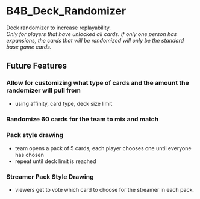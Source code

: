 ﻿# B4B_Deck_Randomizer
Deck randomizer to increase replayability.</br>
*Only for players that have unlocked all cards. If only one person has expansions, the cards that will be randomized will only be the standard base game cards.*

## Future Features
### Allow for customizing what type of cards and the amount the randomizer will pull from
- using affinity, card type, deck size limit



### Randomize 60 cards for the team to mix and match

### Pack style drawing
- team opens a pack of 5 cards, each player chooses one until everyone has chosen
- repeat until deck limit is reached

### Streamer Pack Style Drawing
- viewers get to vote which card to choose for the streamer in each pack.
